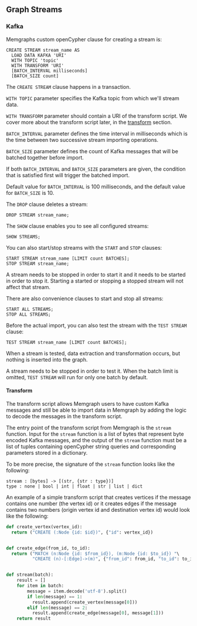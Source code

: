 ## Graph Streams

### Kafka

Memgraphs custom openCypher clause for creating a stream is:
```opencypher
CREATE STREAM stream_name AS
  LOAD DATA KAFKA 'URI'
  WITH TOPIC 'topic'
  WITH TRANSFORM 'URI'
  [BATCH_INTERVAL milliseconds]
  [BATCH_SIZE count]
```
The `CREATE STREAM` clause happens in a transaction.

`WITH TOPIC` parameter specifies the Kafka topic from which we'll stream
data.

`WITH TRANSFORM` parameter should contain a URI of the transform script.
We cover more about the transform script later, in the [transform](#transform)
section.

`BATCH_INTERVAL` parameter defines the time interval in milliseconds
which is the time between two successive stream importing operations.

`BATCH_SIZE` parameter defines the count of Kafka messages that will be
batched together before import.

If both `BATCH_INTERVAL` and `BATCH_SIZE` parameters are given, the condition
that is satisfied first will trigger the batched import.

Default value for `BATCH_INTERVAL` is 100 milliseconds, and the default value
for `BATCH_SIZE` is 10.

The `DROP` clause deletes a stream:
```opencypher
DROP STREAM stream_name;
```

The `SHOW` clause enables you to see all configured streams:
```opencypher
SHOW STREAMS;
```

You can also start/stop streams with the `START` and `STOP` clauses:
```opencypher
START STREAM stream_name [LIMIT count BATCHES];
STOP STREAM stream_name;
```
A stream needs to be stopped in order to start it and it needs to be started in
order to stop it. Starting a started or stopping a stopped stream will not
affect that stream.

There are also convenience clauses to start and stop all streams:
```opencypher
START ALL STREAMS;
STOP ALL STREAMS;
```

Before the actual import, you can also test the stream with the `TEST
STREAM` clause:
```opencypher
TEST STREAM stream_name [LIMIT count BATCHES];
```
When a stream is tested, data extraction and transformation occurs, but nothing
is inserted into the graph.

A stream needs to be stopped in order to test it. When the batch limit is
omitted, `TEST STREAM` will run for only one batch by default.

#### Transform

The transform script allows Memgraph users to have custom Kafka messages and
still be able to import data in Memgraph by adding the logic to decode the
messages in the transform script.

The entry point of the transform script from Memgraph is the `stream` function.
Input for the `stream` function is a list of bytes that represent byte encoded
Kafka messages, and the output of the `stream` function must be a list of
tuples containing openCypher string queries and corresponding parameters stored
in a dictionary.

To be more precise, the signature of the `stream` function looks like the
following:

```plaintext
stream : [bytes] -> [(str, {str : type})]
type : none | bool | int | float | str | list | dict
```

An example of a simple transform script that creates vertices if the message
contains one number (the vertex id) or it creates edges if the message contains
two numbers (origin vertex id and destination vertex id) would look like the
following:

```python
def create_vertex(vertex_id):
  return ("CREATE (:Node {id: $id})", {"id": vertex_id})


def create_edge(from_id, to_id):
  return ("MATCH (n:Node {id: $from_id}), (m:Node {id: $to_id}) "\
          "CREATE (n)-[:Edge]->(m)", {"from_id": from_id, "to_id": to_id})


def stream(batch):
    result = []
    for item in batch:
        message = item.decode('utf-8').split()
        if len(message) == 1:
          result.append(create_vertex(message[0]))
        elif len(message) == 2:
          result.append(create_edge(message[0], message[1]))
    return result
```
